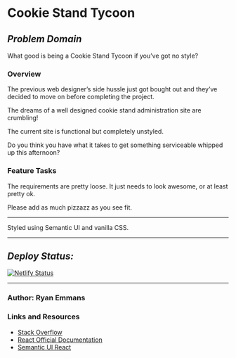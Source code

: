 # **Cookie Stand Tycoon**

## ***Problem Domain***

What good is being a Cookie Stand Tycoon if you’ve got no style?

### Overview

The previous web designer’s side hussle just got bought out and they’ve decided to move on before completing the project.

The dreams of a well designed cookie stand administration site are crumbling!

The current site is functional but completely unstyled.

Do you think you have what it takes to get something serviceable whipped up this afternoon?

### Feature Tasks

The requirements are pretty loose. It just needs to look awesome, or at least pretty ok.

Please add as much pizzazz as you see fit.

- - -

Styled using Semantic UI and vanilla CSS.

- - -

## ***Deploy Status:***

[![Netlify Status](https://api.netlify.com/api/v1/badges/8be6cd56-7e86-47fc-94a4-79091f9a2741/deploy-status)](https://app.netlify.com/sites/ryanemmans-cookie-stand-tycoon/deploys)

- - -

### Author: Ryan Emmans

### Links and Resources

- [Stack Overflow](https://stackoverflow.com/)
- [React Official Documentation](https://reactjs.org/docs/getting-started.html)
- [Semantic UI React](https://react.semantic-ui.com/)
